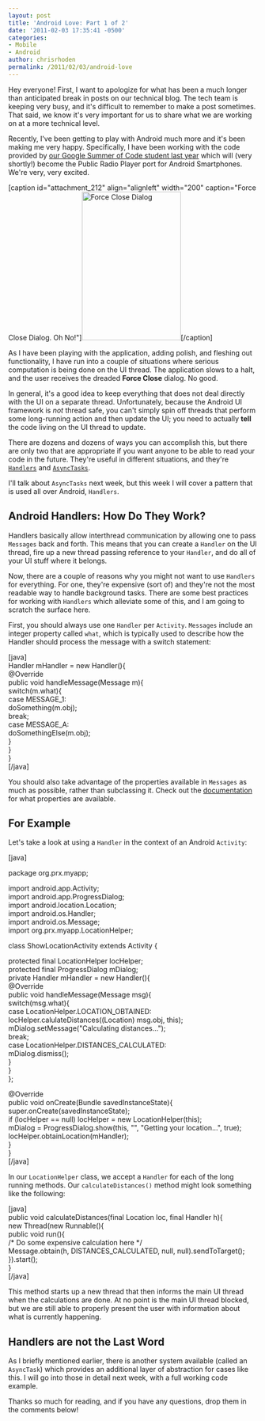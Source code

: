 ```yaml
---
layout: post
title: 'Android Love: Part 1 of 2'
date: '2011-02-03 17:35:41 -0500'
categories:
- Mobile
- Android
author: chrisrhoden
permalink: /2011/02/03/android-love
---
```

<p>Hey everyone! First, I want to apologize for what has been a much longer than anticipated break in posts on our technical blog. The tech team is keeping very busy, and it's difficult to remember to make a post sometimes. That said, we know it's very important for us to share what we are working on at a more technical level.</p>
<p>Recently, I've been getting to play with Android much more and it's been making me very happy. Specifically, I have been working with the code provided by <a href="http://www.publicradioplayer.org/?p=1487">our Google Summer of Code student last year</a> which will (very shortly!) become the Public Radio Player port for Android Smartphones. We're very, very excited.</p>
<p>[caption id="attachment_212" align="alignleft" width="200" caption="Force Close Dialog. Oh No!"]<a rel="attachment wp-att-212" href="http://labs.prx.org/2011/02/03/android-love/acore-stopped/"><img class="size-medium wp-image-212" title="Oh no!" src="http://labs.prx.org/wp-content/uploads/2011/02/acore-stopped-200x300.png" alt="Force Close Dialog" width="200" height="300" /></a>[/caption]</p>
<p>As I have been playing with the application, adding polish, and fleshing out functionality, I have run into a couple of situations where serious computation is being done on the UI thread. The application slows to a halt, and the user receives the dreaded <strong>Force Close</strong> dialog. No good.</p>
<p>In general, it's a good idea to keep everything that does not deal directly with the UI on a separate thread. Unfortunately, because the Android UI framework is <em>not</em> thread safe, you can't simply spin off threads that perform some long-running action and then update the UI; you need to actually <strong>tell</strong> the code living on the UI thread to update.</p>
<p>There are dozens and dozens of ways you can accomplish this, but there are only two that are appropriate if you want anyone to be able to read your code in the future. They're useful in different situations, and they're <code><a href="http://developer.android.com/reference/android/os/Handler.html">Handlers</a></code> and <code><a href="http://developer.android.com/reference/android/os/AsyncTask.html">AsyncTasks</a></code>.</p>
<p>I'll talk about <code>AsyncTasks</code> next week, but this week I will cover a pattern that is used all over Android, <code>Handlers</code>.</p>
<h2>Android Handlers: How Do They Work?</h2>
<p>Handlers basically allow interthread communication by allowing one to pass <code>Messages</code> back and forth. This means that you can create a <code>Handler</code> on the UI thread, fire up a new thread passing reference to your <code>Handler</code>, and do all of your UI stuff where it belongs.</p>
<p>Now, there are a couple of reasons why you might not want to use <code>Handlers</code> for everything. For one, they're expensive (sort of) and they're not the most readable way to handle background tasks. There are some best practices for working with <code>Handlers</code> which alleviate some of this, and I am going to scratch the surface here.</p>
<p>First, you should always use one <code>Handler</code> per <code>Activity</code>. <code>Messages</code> include an integer property called <code>what</code>, which is typically used to describe how the Handler should process the message with a switch statement:</p>
<p>[java]<br />
Handler mHandler = new Handler(){<br />
    @Override<br />
    public void handleMessage(Message m){<br />
        switch(m.what){<br />
        case MESSAGE_1:<br />
            doSomething(m.obj);<br />
            break;<br />
        case MESSAGE_A:<br />
            doSomethingElse(m.obj);<br />
        }<br />
    }<br />
}<br />
[/java]</p>
<p>You should also take advantage of the properties available in <code>Messages</code> as much as possible, rather than subclassing it. Check out the <a href="http://developer.android.com/reference/android/os/Message.html">documentation</a> for what properties are available.</p>
<h2>For Example</h2>
<p>Let's take a look at using a <code>Handler</code> in the context of an Android <code>Activity</code>:</p>
<p>[java]</p>
<p>package org.prx.myapp;</p>
<p>import android.app.Activity;<br />
import android.app.ProgressDialog;<br />
import android.location.Location;<br />
import android.os.Handler;<br />
import android.os.Message;<br />
import org.prx.myapp.LocationHelper;</p>
<p>class ShowLocationActivity extends Activity {</p>
<p>    protected final LocationHelper locHelper;<br />
    protected final ProgressDialog mDialog;<br />
    private Handler mHandler = new Handler(){<br />
        @Override<br />
        public void handleMessage(Message msg){<br />
            switch(msg.what){<br />
            case LocationHelper.LOCATION_OBTAINED:<br />
                locHelper.calulateDistances((Location) msg.obj, this);<br />
                mDialog.setMessage(&quot;Calculating distances...&quot;);<br />
                break;<br />
            case LocationHelper.DISTANCES_CALCULATED:<br />
                mDialog.dismiss();<br />
            }<br />
        }<br />
    };</p>
<p>    @Override<br />
    public void onCreate(Bundle savedInstanceState){<br />
        super.onCreate(savedInstanceState);<br />
        if (locHelper == null) locHelper = new LocationHelper(this);<br />
        mDialog = ProgressDialog.show(this, &quot;&quot;, &quot;Getting your location...&quot;, true);<br />
        locHelper.obtainLocation(mHandler);<br />
    }<br />
}<br />
[/java]</p>
<p>In our <code>LocationHelper</code> class, we accept a <code>Handler</code> for each of the long running methods. Our <code>calculateDistances()</code> method might look something like the following:</p>
<p>[java]<br />
public void calculateDistances(final Location loc, final Handler h){<br />
    new Thread(new Runnable(){<br />
        public void run(){<br />
            /* Do some expensive calculation here */<br />
            Message.obtain(h, DISTANCES_CALCULATED, null, null).sendToTarget();<br />
    }).start();<br />
}<br />
[/java]</p>
<p>This method starts up a new thread that then informs the main UI thread when the calculations are done. At no point is the main UI thread blocked, but we are still able to properly present the user with information about what is currently happening.</p>
<h2>Handlers are not the Last Word</h2>
<p>As I briefly mentioned earlier, there is another system available (called an <code>AsyncTask</code>) which provides an additional layer of abstraction for cases like this. I will go into those in detail next week, with a full working code example.</p>
<p>Thanks so much for reading, and if you have any questions, drop them in the comments below!</p>
